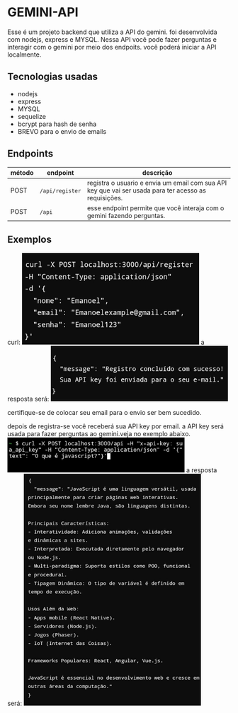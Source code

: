 # GEMINI-API

Esse é um projeto backend que utiliza a API do gemini. foi desenvolvida com nodejs, express e MYSQL. Nessa API você pode fazer perguntas e interagir com o gemini por meio dos endpoits. você poderá iniciar a API localmente.

## Tecnologias usadas
- nodejs
- express
- MYSQL
- sequelize
- bcrypt para hash de senha
- BREVO para o envio de emails

## Endpoints
| método | endpoint | descrição |
|--------|--------|---------|
| POST | `/api/register` | registra o usuario e envia um email com sua API key que vai ser usada para ter acesso as requisições.
| POST | `/api` | esse endpoint permite que você interaja com o gemini fazendo perguntas.

## Exemplos
curl:
<img src="https://github.com/Emanoellima-dev/GEMINI-API/blob/main/imagens/imagem1.jpg" width="400" />
a resposta será:
<img src="https://github.com/Emanoellima-dev/GEMINI-API/blob/main/imagens/imagem2.jpg" width="400" />

certifique-se de colocar seu email para o envio ser bem sucedido.

depois de registra-se você receberá sua API key por email. a API key será usada para fazer perguntas ao gemini.veja no exemplo abaixo.
<img src="https://github.com/Emanoellima-dev/GEMINI-API/blob/main/imagens/imagem3.jpg" width="400" />
a resposta será:
<img src="https://github.com/Emanoellima-dev/GEMINI-API/blob/main/imagens/imagem4.jpg" width="400" />